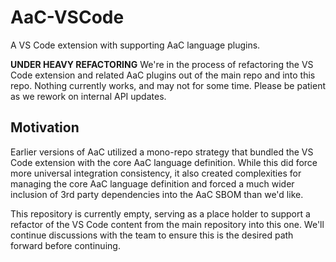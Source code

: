 # AaC-VSCode
A VS Code extension with supporting AaC language plugins.

**UNDER HEAVY REFACTORING**
We're in the process of refactoring the VS Code extension and related AaC plugins out of the main repo and into this repo.
Nothing currently works, and may not for some time.  Please be patient as we rework on internal API updates.

## Motivation
Earlier versions of AaC utilized a mono-repo strategy that bundled the VS Code extension with the
core AaC language definition.  While this did force more universal integration consistency, it
also created complexities for managing the core AaC language definition and forced a much
wider inclusion of 3rd party dependencies into the AaC SBOM than we'd like.

This repository is currently empty, serving as a place holder to support a refactor of the
VS Code content from the main repository into this one.  We'll continue discussions with the
team to ensure this is the desired path forward before continuing.
